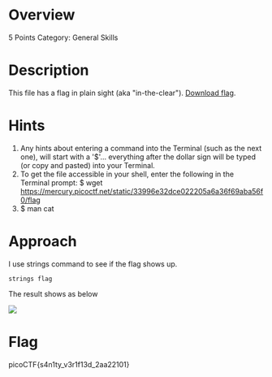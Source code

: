 # Overview
5 Points
Category: General Skills

# Description
This file has a flag in plain sight (aka "in-the-clear").  [Download flag](https://mercury.picoctf.net/static/33996e32dce022205a6a36f69aba56f0/flag).

# Hints 
1. Any hints about entering a command into the Terminal (such as the next one), will start with a '$'... everything after the dollar sign will be typed (or copy and pasted) into your Terminal.
2. To get the file accessible in your shell, enter the following in the Terminal prompt: $ wget https://mercury.picoctf.net/static/33996e32dce022205a6a36f69aba56f0/flag
3. $ man cat

# Approach
I use strings command to see if the flag shows up.

`strings flag`

The result shows as below

![](https://user-images.githubusercontent.com/49737524/120900741-7d57b180-c604-11eb-8e1e-73fae083f335.png)

# Flag
picoCTF{s4n1ty_v3r1f13d_2aa22101}
